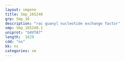 ```yaml
---
layout: smgene
title: Smp_165240
grp: Smp_16
description: "rac guanyl nucleotide exchange factor"
smp: Smp_165240.1
uniprot: "G4VTA7"
length:  1629
cdd: "ns"
kk: ns
categories: sm
---
```

